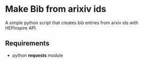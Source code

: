 # Make Bib from arixiv ids

A simple python script that creates bib entries from arxiv ids with HEPinspire API.

## Requirements

- python **requests** module
